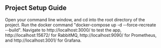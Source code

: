 ## Project Setup Guide

Open your command line window, and cd into the root directory of the project. Run the docker command "docker-compose up -d --force-recreate --build". Navigate to http://localhost:3000/ to test the app, http://localhost:15672/ for RabbitMQ, http://localhost:9090/ for Prometheus, and http://localhost:3001/ for Grafana.